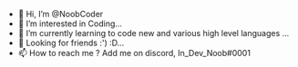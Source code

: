 - 👋 Hi, I’m @NoobCoder
- 👀 I’m interested in Coding...
- 🌱 I’m currently learning to code new and various high level languages ...
- 💞️ Looking for friends :') :D...
- 📫 How to reach me ? Add me on discord, In_Dev_Noob#0001



